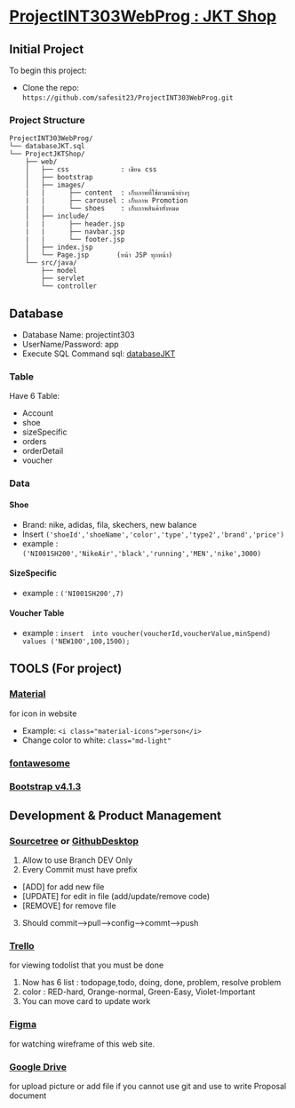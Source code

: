 # [ProjectINT303WebProg : JKT Shop](https://github.com/safesit23/ProjectINT303WebProg/)

## Initial Project

To begin this project:
* Clone the repo: `https://github.com/safesit23/ProjectINT303WebProg.git`

### Project Structure
```
ProjectINT303WebProg/
└── databaseJKT.sql
└── ProjectJKTShop/
    ├── web/
    │   ├── css             : เขียน css
    │   ├── bootstrap
    │   ├── images/
    |   |      ├── content  : เก็บภาพที่ใช้ตามหน้าต่างๆ
    |   |      ├── carousel : เก็บภาพ Promotion
    |   |      └── shoes    : เก็บภาพสินค้าทั้งหมด
    │   ├── include/
    |   |      ├── header.jsp
    |   |      ├── navbar.jsp
    |   |      └── footer.jsp
    │   ├── index.jsp
    │   └── Page.jsp       (หน้า JSP ทุกหน้า)
    └── src/java/
        ├── model
        ├── servlet
        └── controller
```

## Database
* Database Name: projectint303
* UserName/Password: app
* Execute SQL Command sql: [databaseJKT](https://github.com/safesit23/ProjectINT303WebProg/blob/master/databaseJKT.sql)

### Table
Have 6 Table:
* Account         
* shoe           
* sizeSpecific
* orders
* orderDetail
* voucher

### Data

#### Shoe
- Brand: nike, adidas, fila, skechers, new balance
- Insert `('shoeId','shoeName','color','type','type2','brand','price')`
- example : `('NI001SH200','NikeAir','black','running','MEN','nike',3000)`

#### SizeSpecific
- example : `('NI001SH200',7)`

#### Voucher Table
- example : 
`insert  into voucher(voucherId,voucherValue,minSpend) values
('NEW100',100,1500);`

## TOOLS (For project)
### [Material](https://material.io/tools/icons/?style=baseline)
for icon in website
* Example: `<i class="material-icons">person</i>`
* Change color to white: `class="md-light"`

### [fontawesome](https://fontawesome.com/icons?d=gallery)

### [Bootstrap v4.1.3](https://getbootstrap.com)


## Development & Product Management
### [Sourcetree](https://www.sourcetreeapp.com) or [GithubDesktop](https://desktop.github.com)
1. Allow to use Branch DEV Only
2. Every Commit must have prefix
  * [ADD] for add new file
  * [UPDATE] for edit in file (add/update/remove code)
  * [REMOVE] for remove file
3. Should commit-->pull-->config-->commt-->push

### [Trello](https://trello.com/b/EAqZi1hF/projectint303webpro)
for viewing todolist that you must be done
1. Now has 6 list : todopage,todo, doing, done, problem, resolve problem
2. color : RED-hard, Orange-normal, Green-Easy, Violet-Important
3. You can move card to update work

### [Figma](https://www.figma.com/file/WE4Brq9OEPCEFbZUhS0RYzwu/wirefame?node-id=0%3A1)
for watching wireframe of this web site.

### [Google Drive](https://drive.google.com/drive/folders/1iK_DfumIu-DqvwigPUIg_xvcU_yJVufW?usp=sharing)
for upload picture or add file if you cannot use git and use to write Proposal document
